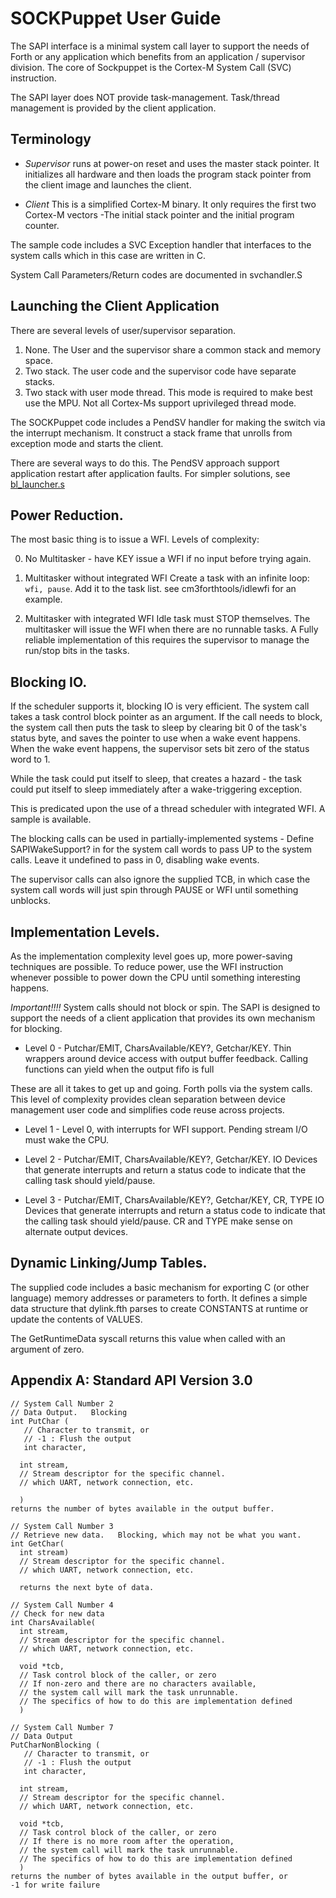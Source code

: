 # SOCKPuppet User Guide

The SAPI interface is a minimal system call layer to support the needs of Forth or any application which benefits from an application / supervisor division. The core of Sockpuppet is the Cortex-M System Call (SVC) instruction.

The SAPI layer does NOT provide task-management.  Task/thread management is provided by the client application.

##  Terminology
- _Supervisor_ runs at power-on reset and uses the master stack pointer.   It initializes all hardware and then loads the program stack pointer from the client image and launches the client.   

- _Client_ This is a simplified Cortex-M binary.   It only requires the first two Cortex-M vectors -The initial stack pointer and the initial program counter.

The sample code includes a SVC Exception handler that interfaces to the system calls which in this case are written in C.

System Call Parameters/Return codes are documented in svchandler.S

## Launching the Client Application 

There are several levels of user/supervisor separation.

1. None.   The User and the supervisor share a common stack and memory space.
2. Two stack.  The user code and the supervisor code have separate stacks.   
3. Two stack with user mode thread.   This mode is required to make best use the MPU.   Not all Cortex-Ms support uprivileged thread mode. 

The SOCKPuppet code includes a PendSV handler for making the switch via the interrupt mechanism.    It construct a stack frame that unrolls from exception mode and starts the client.

There are several ways to do this.   The PendSV approach support application restart after application faults.   For simpler solutions, see [bl_launcher.s](https://github.com/rbsexton/cm3lib/blob/master/bl_launcher.s) 

## Power Reduction.

The most basic thing is to issue a WFI.  Levels of complexity:

0. No Multitasker - have KEY issue a WFI if no input before trying again.

1. Multitasker without integrated WFI
 Create a task with an infinite loop: `wfi, pause`.  Add it to the task list.
 see cm3forthtools/idlewfi for an example.

2. Multitasker with integrated WFI
 Idle task must STOP themselves.  The multitasker will issue the WFI when there are no runnable tasks. 
 A Fully reliable implementation of this requires the supervisor to manage the run/stop 
 bits in the tasks. 
 
## Blocking IO.

If the scheduler supports it, blocking IO is very efficient.  The 
system call takes a task control block pointer as an argument.  If the call needs to block, the system call then puts the task to sleep by clearing bit 0 of the task's status byte, and saves the pointer to use when a wake event happens.  When the wake event happens, the supervisor sets bit zero of the status word to 1.

While the task could put itself to sleep, that creates a hazard - 
the task could put itself to sleep immediately after a wake-triggering exception.

This is predicated upon the use of a thread scheduler with integrated WFI.  A sample is available.

The blocking calls can be used in partially-implemented systems -
Define SAPIWakeSupport? in for the system call words to pass UP to the system calls. Leave it undefined to pass in 0, disabling wake events.

The supervisor calls can also ignore the supplied TCB, in which case the system call words will just spin through PAUSE or WFI until something unblocks.

## Implementation Levels.  

As the implementation complexity level goes up, more power-saving techniques are possible.  To reduce power, use the WFI instruction whenever possible to power down the CPU until something interesting happens.

_Important!!!!_  System calls should not block or spin.  The SAPI is designed to support the needs of a client application that provides its own mechanism for blocking.

- Level 0 - Putchar/EMIT,  CharsAvailable/KEY?, Getchar/KEY.
Thin wrappers around device access with output buffer feedback.   Calling functions can yield when the output fifo is full 

These are all it takes to get up and going.  Forth polls via the system calls.   This level of complexity provides clean separation between device management user code and simplifies code reuse across projects.

- Level 1 - Level 0, with interrupts for WFI support.   Pending stream I/O must wake the CPU.    

- Level 2 - Putchar/EMIT,  CharsAvailable/KEY?, Getchar/KEY.
IO Devices that generate interrupts and return a status code to indicate that the calling task should yield/pause.  

- Level 3 - Putchar/EMIT,  CharsAvailable/KEY?, Getchar/KEY, CR, TYPE IO Devices that generate interrupts and return a status code to indicate that the calling task should yield/pause.  CR and TYPE make sense on alternate  output devices.

## Dynamic Linking/Jump Tables.

The supplied code includes a basic mechanism for exporting C (or other language) memory addresses or parameters to forth.  It defines a simple data structure
that dylink.fth parses to create CONSTANTS at runtime or update the contents of VALUES.

The GetRuntimeData syscall returns this value when called with an argument of zero.

## Appendix A: Standard API Version 3.0

```
// System Call Number 2
// Data Output.   Blocking  
int PutChar (
   // Character to transmit, or
   // -1 : Flush the output 
   int character, 
  
  int stream, 
  // Stream descriptor for the specific channel.
  // which UART, network connection, etc.
  
  ) 
returns the number of bytes available in the output buffer.
```

```
// System Call Number 3
// Retrieve new data.   Blocking, which may not be what you want.   
int GetChar(
  int stream) 
  // Stream descriptor for the specific channel.
  // which UART, network connection, etc.
  
  returns the next byte of data.  
```

```
// System Call Number 4
// Check for new data 
int CharsAvailable(
  int stream, 
  // Stream descriptor for the specific channel.
  // which UART, network connection, etc.

  void *tcb,
  // Task control block of the caller, or zero    
  // If non-zero and there are no characters available, 
  // the system call will mark the task unrunnable.
  // The specifics of how to do this are implementation defined
  )
```

```
// System Call Number 7
// Data Output 
PutCharNonBlocking (
   // Character to transmit, or
   // -1 : Flush the output 
   int character, 
  
  int stream, 
  // Stream descriptor for the specific channel.
  // which UART, network connection, etc.
  
  void *tcb,
  // Task control block of the caller, or zero    
  // If there is no more room after the operation,
  // the system call will mark the task unrunnable.
  // The specifics of how to do this are implementation defined
  ) 
returns the number of bytes available in the output buffer, or 
-1 for write failure 
```

